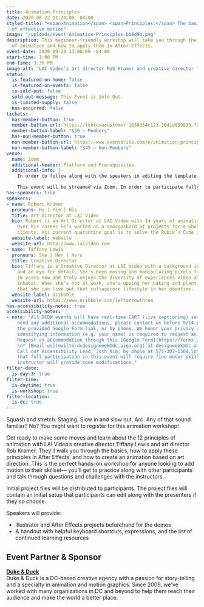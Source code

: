 ```yaml
---
title: Animation Principles
date: 2020-08-22 11:24:00 -04:00
styled-title: "<span>Animation</span> <span>Principles:</span> The basis and application
  of effective motion"
image: "/uploads/event-Animation-Principles-bb8d9b.png"
description: This beginner-friendly workshop will take you through the 12 principles
  of animation and how to apply them in After Effects.
event-date: 2020-09-20 13:00:00 -04:00
start-time: 1:00 PM
end-time: 3:30 PM
image-alt: 'LAI Video’s art director Rob Kramer and creative director Tiffany Lewis '
status:
  is-featured-on-home: false
  is-featured-on-events: false
  is-sold-out: false
  sold-out-message: This Event is Sold Out.
  is-limited-supply: false
  has-occurred: false
tickets:
  has-member-button: true
  member-button-url: https://fontevacustomer-1638354c123-1641d839835.force.com/services/oauth2/authorize?client_id=3MVG9nthuDc9owbcOq7_07W.HriOQQPWTbMkrpOla.ajDQlTHf4_uby_mhwylcX.mJBU2O2SppTiZMS0J_HJd&response_type=code&redirect_uri=https://ikit.aiga.org/ikit_national_util/ikit-national-util-sso-redirect/&state=https%3A%2F%2Fdc.aiga.org%2Fevent%2Fanimation-principles-the-basis-and-application-of-effective-motion%2F%3Fredirect_source%3Deventbrite_register
  member-button-label: "$30 — Members"
  has-non-member-button: true
  non-member-button-url: https://www.eventbrite.com/e/animation-principles-the-basis-and-application-of-effective-motion-tickets-117841827077
  non-member-button-label: "$45 — Non-Members"
venue:
  name: Zoom
  additional-header: Platform and Prerequisites
  additional-info: |-
    In order to follow along with the speakers in editing the template After Effects file, participants will need a laptop or desktop computer with Adobe After Effects installed. No previous experience with After Effects is necessary to get the most out of this event.

    This event will be streamed via Zoom. In order to participate fully, attendees should plan to join on the Zoom app via their computer, tablet, or mobile device with enough bandwidth to support viewing video. In order to ensure only those who have registered for the event are able to attend — and to create space for intimate conversations — only those whose display name fully matches the name on our registration list will be admitted from the waiting room. You can find more about joining our virtual events, including how to connect, directions to troubleshoot, and information about our refund policy in our [FAQ](/faqs/).
has-speakers: true
speakers:
- name: Robert Kramer
  pronouns: He | Him | His
  title: Art Director at LAI Video
  bio: Robert is an Art Director at LAI Video with 14 years of animation experience.
    Over his career he’s worked on a smorgasbord of projects for a whole bunch of
    clients. His current quarantine goal is to solve the Rubik’s Cube in under a minute.
  website-label: Website
  website-url: http://www.laivideo.com
- name: Tiffany Lewis
  pronouns: She | Her | Hers
  title: Creative Director
  bio: Tiffany is a Creative Director at LAI Video with a background in motion graphics
    and an eye for detail. She's been moving and manipulating pixels for just about
    10 years now and truly enjoys the diversity of experiences video allows her to
    inhabit. When she’s not at work, she's upping her baking and plant care game so
    that she can live out that cottagecore lifestyle in her downtime.
  website-label: Dribbble
  website-url: https://www.dribbble.com/leftarrowthree
has-accessibility-notes: true
accessibility-notes:
- note: "All DCDW events will have real-time CART (live captioning) services. If you
    need any additional accommodations, please contact us before 9/14 by email, through
    the provided Google Form link, or by phone. We honor your privacy and no personally
    identifying information (e.g. your name) is required to request an accommodation.\n\n*
    Request an accommodation through this [Google Form](https://forms.gle/gAQviAo5cTwWYGWV6).
    \n* [Email us](mailto:dcdesignweek@dc.aiga.org) at designweek@dc.aiga.org.\n*
    Call our Accessibility Lead, Josh Kim, by phone at 571-302-1504.\n\nPlease note
    that full participation in this event will require fine motor skills, though the
    instructor will provide some modifications."
filter-date:
  is-day-3: true
filter-time:
  is-daytime: true
  is-workshop: true
filter-location:
  is-dc: true
---
```


Squash and stretch. Staging. Slow in and slow out. Arc. Any of that sound familiar? No? You might want to register for this animation workshop!

Get ready to make some moves and learn about the 12 principles of animation with LAI Video’s creative director Tiffany Lewis and art director Rob Kramer. They’ll walk you through the basics, how to apply these principles in After Effects, and how to create an animation based on art direction. This is the perfect hands-on workshop for anyone looking to add motion to their skillset— you’ll get to practice along with other participants and talk through questions and challenges with the instructors.

Initial project files will be distributed to participants. The project files will contain an initial setup that participants can edit along with the presenters if they so choose.

Speakers will provide:
* Illustrator and After Effects projects beforehand for the demos
* A handout with helpful keyboard shortcuts, expressions, and the list of continued learning resources


## Event Partner & Sponsor
**[Duke & Duck](https://www.dukeduck.com/)**<br/>
Duke & Duck is a DC-based creative agency with a passion for story-telling and a specialty in animation and motion graphics. Since 2009, we've worked with many organizations in DC and beyond to help them reach their audience and make the world a better place.
